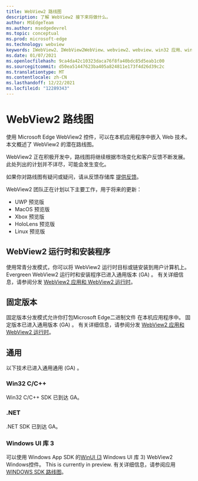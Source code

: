 ```yaml
---
title: WebView2 路线图
description: 了解 WebView2 接下来将做什么。
author: MSEdgeTeam
ms.author: msedgedevrel
ms.topic: conceptual
ms.prod: microsoft-edge
ms.technology: webview
keywords: IWebView2、IWebView2WebView、webview2、webview、win32 应用、win32、edge、ICoreWebView2、ICoreWebView2Host、浏览器控件、边缘 html
ms.date: 01/07/2021
ms.openlocfilehash: 9ca4da42c10323daca76f8fa40bdc85d5eab1c00
ms.sourcegitcommit: d50ea51447623ba405a824811e173f4d26d39c2c
ms.translationtype: MT
ms.contentlocale: zh-CN
ms.lasthandoff: 12/22/2021
ms.locfileid: "12289343"
---
```

# <a name="webview2-roadmap"></a>WebView2 路线图

使用 Microsoft Edge WebView2 控件，可以在本机应用程序中嵌入 Web 技术。  本文概述了 WebView2 的潜在路线图。

WebView2 正在积极开发中，路线图将继续根据市场变化和客户反馈不断发展。  此处列出的计划并不详尽，可能会发生变化。

如果你对路线图有疑问或疑问，请从反馈存储库 [提供反馈](https://github.com/MicrosoftEdge/WebViewFeedback)。

WebView2 团队正在计划以下主要工作，用于将来的更新：

* UWP 预览版
* MacOS 预览版
* Xbox 预览版
* HoloLens 预览版
* Linux 预览版


<!-- ====================================================================== -->
## <a name="webview2-runtime-and-installer"></a>WebView2 运行时和安装程序

使用常青分发模式，你可以将 WebView2 运行时目标或链安装到用户计算机上。  Evergreen WebView2 运行时和安装程序已进入通用版本 (GA) 。  有关详细信息，请参阅分发 [WebView2 应用和 WebView2 运行时](./concepts/distribution.md)。


<!-- ====================================================================== -->
## <a name="fixed-version"></a>固定版本

固定版本分发模式允许你打包Microsoft Edge二进制文件 <!--(a specific version of the WebView2 Runtime)--> 在本机应用程序中。  固定版本已进入通用版本 (GA) 。  有关详细信息，请参阅分发 [WebView2 应用和 WebView2 运行时](./concepts/distribution.md)。


<!-- ====================================================================== -->
## <a name="general-availability"></a>通用

以下技术已进入通用通用 (GA) 。

### <a name="win32-cc"></a>Win32 C/C++

Win32 C/C++ SDK 已到达 GA。

### <a name="net"></a>.NET

.NET SDK 已到达 GA。

### <a name="windows-ui-library-3"></a>Windows UI 库 3

可以使用 Windows App SDK 的[WinUI (3](/uwp/toolkits/winui3/index) Windows UI 库 3) WebView2 Windows控件。  This is currently in preview. 有关详细信息，请参阅应用[WINDOWS SDK 路线图](https://github.com/microsoft/WindowsAppSDK/blob/main/docs/roadmap.md)。
